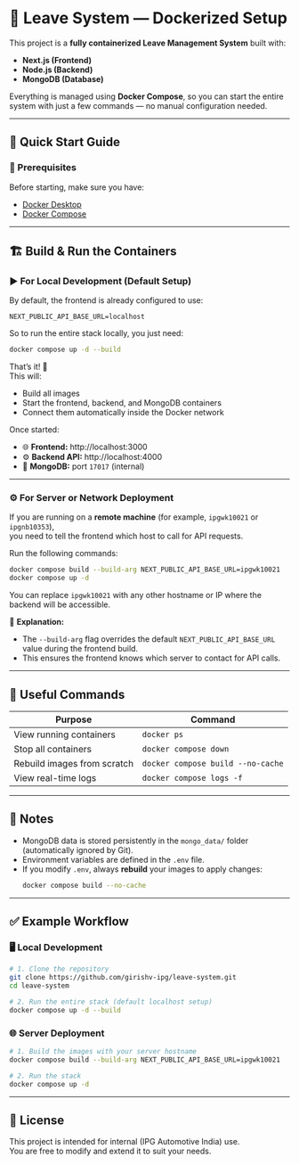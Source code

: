 # 🏢 Leave System — Dockerized Setup

This project is a **fully containerized Leave Management System** built with:
- **Next.js (Frontend)**
- **Node.js (Backend)**
- **MongoDB (Database)**

Everything is managed using **Docker Compose**, so you can start the entire system with just a few commands — no manual configuration needed.

---

## 🚀 Quick Start Guide

### 🧩 Prerequisites
Before starting, make sure you have:
- [Docker Desktop](https://www.docker.com/products/docker-desktop/)
- [Docker Compose](https://docs.docker.com/compose/install/)

---

## 🏗️ Build & Run the Containers

### ▶️ **For Local Development (Default Setup)**

By default, the frontend is already configured to use:
```
NEXT_PUBLIC_API_BASE_URL=localhost
```

So to run the entire stack locally, you just need:
```bash
docker compose up -d --build
```

That’s it! 🎉  
This will:
- Build all images
- Start the frontend, backend, and MongoDB containers  
- Connect them automatically inside the Docker network

Once started:
- 🌐 **Frontend:** http://localhost:3000  
- ⚙️ **Backend API:** http://localhost:4000  
- 💾 **MongoDB:** port `17017` (internal)

---

### ⚙️ **For Server or Network Deployment**

If you are running on a **remote machine** (for example, `ipgwk10021` or `ipgnb10353`),  
you need to tell the frontend which host to call for API requests.

Run the following commands:
```bash
docker compose build --build-arg NEXT_PUBLIC_API_BASE_URL=ipgwk10021
docker compose up -d
```

You can replace `ipgwk10021` with any other hostname or IP where the backend will be accessible.

🧠 **Explanation:**
- The `--build-arg` flag overrides the default `NEXT_PUBLIC_API_BASE_URL` value during the frontend build.
- This ensures the frontend knows which server to contact for API calls.

---

## 🧰 Useful Commands

| Purpose | Command |
|----------|----------|
| View running containers | `docker ps` |
| Stop all containers | `docker compose down` |
| Rebuild images from scratch | `docker compose build --no-cache` |
| View real-time logs | `docker compose logs -f` |

---

## 🧾 Notes

- MongoDB data is stored persistently in the `mongo_data/` folder (automatically ignored by Git).
- Environment variables are defined in the `.env` file.
- If you modify `.env`, always **rebuild** your images to apply changes:
  ```bash
  docker compose build --no-cache
  ```

---

## ✅ Example Workflow

### 🖥️ Local Development
```bash
# 1. Clone the repository
git clone https://github.com/girishv-ipg/leave-system.git
cd leave-system

# 2. Run the entire stack (default localhost setup)
docker compose up -d --build
```

### 🌐 Server Deployment
```bash
# 1. Build the images with your server hostname
docker compose build --build-arg NEXT_PUBLIC_API_BASE_URL=ipgwk10021

# 2. Run the stack
docker compose up -d
```

---

## 📜 License
This project is intended for internal (IPG Automotive India) use.  
You are free to modify and extend it to suit your needs.
